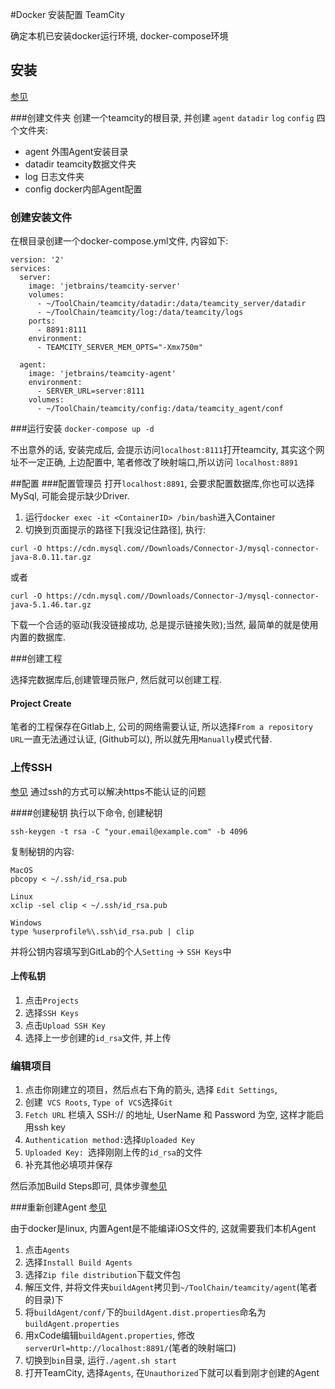 #Docker 安装配置 TeamCity

确定本机已安装docker运行环境, docker-compose环境

## 安装
[参见](https://blog.agchapman.com/setting-up-a-teamcity-build-environment-using-docker/)

###创建文件夹
创建一个teamcity的根目录, 并创建 `agent` `datadir`  `log` `config` 四个文件夹:

* agent 外围Agent安装目录
* datadir teamcity数据文件夹
* log 日志文件夹
* config docker内部Agent配置

### 创建安装文件
在根目录创建一个docker-compose.yml文件, 内容如下:

```
version: '2'
services:
  server:
    image: 'jetbrains/teamcity-server'
    volumes:
      - ~/ToolChain/teamcity/datadir:/data/teamcity_server/datadir
      - ~/ToolChain/teamcity/log:/data/teamcity/logs
    ports:
      - 8891:8111
    environment:
      - TEAMCITY_SERVER_MEM_OPTS="-Xmx750m"
      
  agent:
    image: 'jetbrains/teamcity-agent'
    environment:
      - SERVER_URL=server:8111
    volumes:
      - ~/ToolChain/teamcity/config:/data/teamcity_agent/conf
```

###运行安装
`docker-compose up -d`

不出意外的话, 安装完成后, 会提示访问`localhost:8111`打开teamcity, 其实这个网址不一定正确, 上边配置中, 笔者修改了映射端口,所以访问 `localhost:8891`

##配置
###配置管理员
打开`localhost:8891`, 会要求配置数据库,你也可以选择MySql, 可能会提示缺少Driver.

1. 运行`docker exec -it <ContainerID> /bin/bash`进入Container
2. 切换到页面提示的路径下[我没记住路径], 执行:

```
curl -O https://cdn.mysql.com//Downloads/Connector-J/mysql-connector-java-8.0.11.tar.gz
```
或者

```
curl -O https://cdn.mysql.com//Downloads/Connector-J/mysql-connector-java-5.1.46.tar.gz
```
下载一个合适的驱动(我没链接成功, 总是提示链接失败);当然, 最简单的就是使用内置的数据库.
 
###创建工程
 
选择完数据库后,创建管理员账户, 然后就可以创建工程.

#### Project Create
笔者的工程保存在Gitlab上, 公司的网络需要认证, 所以选择`From a repository URL`一直无法通过认证, (Github可以),
所以就先用`Manually`模式代替.

### 上传SSH
[参见](https://d-fens.ch/2015/09/02/nobrainer-use-ssh-key-on-jetbrains-teamcity/)
通过ssh的方式可以解决https不能认证的问题

####创建秘钥
执行以下命令, 创建秘钥
```
ssh-keygen -t rsa -C "your.email@example.com" -b 4096
```

复制秘钥的内容:
```
MacOS
pbcopy < ~/.ssh/id_rsa.pub
```

```
Linux
xclip -sel clip < ~/.ssh/id_rsa.pub
```

```
Windows
type %userprofile%\.ssh\id_rsa.pub | clip
```
并将公钥内容填写到GitLab的个人`Setting` -> `SSH Keys`中

#### 上传私钥

1. 点击`Projects`
2. 选择`SSH Keys`
3. 点击`Upload SSH Key`
4. 选择上一步创建的`id_rsa`文件, 并上传

### 编辑项目
1. 点击你刚建立的项目，然后点右下角的箭头, 选择 `Edit Settings`,
2. 创建` VCS Roots`, `Type of VCS`选择`Git`
3. `Fetch URL` 栏填入 SSH:// 的地址, UserName 和 Password 为空, 这样才能启用ssh key
4. `Authentication method:`选择`Uploaded Key`
5. `Uploaded Key: `选择刚刚上传的`id_rsa`的文件
6. 补充其他必填项并保存

然后添加Build Steps即可, 具体步骤[参见](https://wysockikamil.com/teamcity-for-ios-project/)

###重新创建Agent
[参见](https://confluence.jetbrains.com/display/TCD18//Setting+up+and+Running+Additional+Build+Agents#SettingupandRunningAdditionalBuildAgents-InstallingviaZIPFile)

由于docker是linux, 内置Agent是不能编译iOS文件的, 这就需要我们本机Agent

1. 点击`Agents`
2. 选择`Install Build Agents`
3. 选择`Zip file distribution`下载文件包
4. 解压文件, 并将文件夹`buildAgent`拷贝到`~/ToolChain/teamcity/agent`(笔者的目录)下
5. 将`buildAgent/conf/`下的`buildAgent.dist.properties`命名为`buildAgent.properties`
6. 用xCode编辑`buildAgent.properties`, 修改`serverUrl=http://localhost:8891/`(笔者的映射端口)
7. 切换到`bin`目录, 运行`./agent.sh start`
8. 打开TeamCity, 选择`Agents`, 在`Unauthorized`下就可以看到刚才创建的Agent
